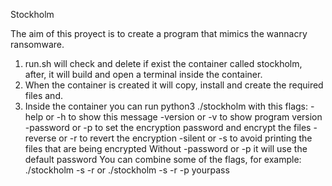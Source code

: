 Stockholm

The aim of this proyect is to create a program that mimics the wannacry ransomware.

1. run.sh will check and delete if exist the container called stockholm, after, it will build and open a terminal inside the container.
2. When the container is created it will copy, install and create
the required files and.
3. Inside the container you can run python3 ./stockholm with this flags:
    -help or -h to show this message
    -version or -v to show program version
    -password or -p to set the encryption password and encrypt the files
    -reverse or -r to revert the encryption
    -silent or -s to avoid printing the files that are being encrypted
    Without -password or -p it will use the default password
    You can combine some of the flags, for example: ./stockholm -s -r or ./stockholm -s -r -p yourpass